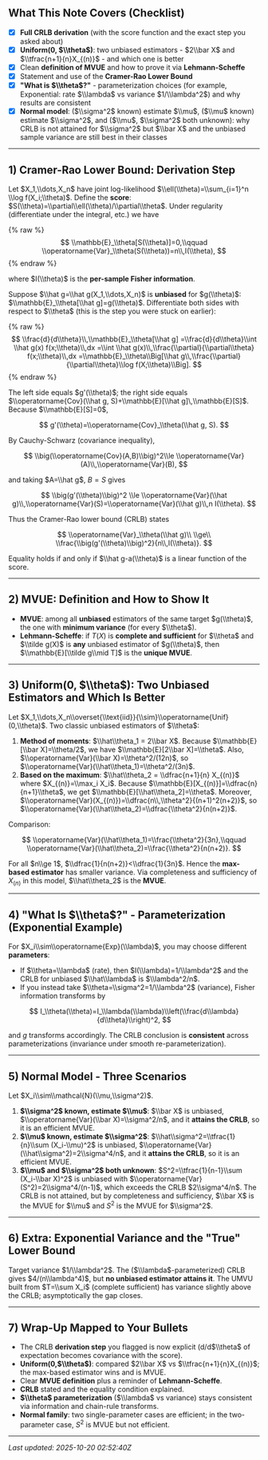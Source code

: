 ## What This Note Covers (Checklist)

- [x] **Full CRLB derivation** (with the score function and the exact step you asked about)
- [x] **Uniform(0, $\\theta$)**: two unbiased estimators - $2\\bar X$ and $\\tfrac{n+1}{n}X_{(n)}$ - and which one is better
- [x] Clean **definition of MVUE** and how to prove it via **Lehmann-Scheffe**
- [x] Statement and use of the **Cramer-Rao Lower Bound**
- [x] **"What is $\\theta$?"** - parameterization choices (for example, Exponential: rate $\\lambda$ vs variance $1/\\lambda^2$) and why results are consistent
- [x] **Normal model**: ($\\sigma^2$ known) estimate $\\mu$, ($\\mu$ known) estimate $\\sigma^2$, and ($\\mu$, $\\sigma^2$ both unknown): why CRLB is not attained for $\\sigma^2$ but $\\bar X$ and the unbiased sample variance are still best in their classes

---

## 1) Cramer-Rao Lower Bound: Derivation Step

Let $X_1,\\dots,X_n$ have joint log-likelihood $\\ell(\\theta)=\\sum_{i=1}^n \\log f(X_i;\\theta)$. Define the **score**: $S(\\theta)=\\partial\\ell(\\theta)/\\partial\\theta$. Under regularity (differentiate under the integral, etc.) we have


{% raw %}
$$
\\mathbb{E}_\\theta[S(\\theta)]=0,\\qquad \\operatorname{Var}_\\theta(S(\\theta))=n\\,I(\\theta),
$$
{% endraw %}

where $I(\\theta)$ is the **per-sample Fisher information**.

Suppose $\\hat g=\\hat g(X_1,\\dots,X_n)$ is **unbiased** for $g(\\theta)$: $\\mathbb{E}_\\theta[\\hat g]=g(\\theta)$. Differentiate both sides with respect to $\\theta$ (this is the step you were stuck on earlier):

{% raw %}
$$
\\frac{d}{d\\theta}\\,\\mathbb{E}_\\theta[\\hat g]
=\\frac{d}{d\\theta}\\int \\hat g(x) f(x;\\theta)\\,dx
=\\int \\hat g(x)\\,\\frac{\\partial}{\\partial\\theta} f(x;\\theta)\\,dx
=\\mathbb{E}_\\theta\\Big[\\hat g\\,\\frac{\\partial}{\\partial\\theta}\\log f(X;\\theta)\\Big].
$$
{% endraw %}

The left side equals $g'(\\theta)$; the right side equals $\\operatorname{Cov}(\\hat g, S)+\\mathbb{E}[\\hat g]\,\\mathbb{E}[S]$. Because $\\mathbb{E}[S]=0$,

$$
g'(\\theta)=\\operatorname{Cov}_\\theta(\\hat g, S).
$$

By Cauchy-Schwarz (covariance inequality),

$$
\\big(\\operatorname{Cov}(A,B)\\big)^2\\le \\operatorname{Var}(A)\\,\\operatorname{Var}(B),
$$

and taking $A=\\hat g$, $B=S$ gives

$$
\\big(g'(\\theta)\\big)^2 \\le \\operatorname{Var}(\\hat g)\\,\\operatorname{Var}(S)=\\operatorname{Var}(\\hat g)\\,n I(\\theta).
$$

Thus the Cramer-Rao lower bound (CRLB) states

$$
\\operatorname{Var}_\\theta(\\hat g)\\ \\ge\\ \\frac{\\big(g'(\\theta)\\big)^2}{n\\,I(\\theta)}.
$$

Equality holds if and only if $\\hat g-a(\\theta)$ is a linear function of the score.

---

## 2) MVUE: Definition and How to Show It

- **MVUE**: among all **unbiased** estimators of the same target $g(\\theta)$, the one with **minimum variance** (for every $\\theta$).
- **Lehmann-Scheffe**: if $T(X)$ is **complete and sufficient** for $\\theta$ and $\\tilde g(X)$ is **any** unbiased estimator of $g(\\theta)$, then $\\mathbb{E}[\\tilde g\\mid T]$ is the **unique MVUE**.

---

## 3) Uniform(0, $\\theta$): Two Unbiased Estimators and Which Is Better

Let $X_1,\\dots,X_n\\overset{\\text{iid}}{\\sim}\\operatorname{Unif}(0,\\theta)$. Two classic unbiased estimators of $\\theta$:

1. **Method of moments**: $\\hat\\theta_1 = 2\\bar X$. Because $\\mathbb{E}[\\bar X]=\\theta/2$, we have $\\mathbb{E}[2\\bar X]=\\theta$. Also, $\\operatorname{Var}(\\bar X)=\\theta^2/(12n)$, so $\\operatorname{Var}(\\hat\\theta_1)=\\theta^2/(3n)$.
2. **Based on the maximum**: $\\hat\\theta_2 = \\dfrac{n+1}{n} X_{(n)}$ where $X_{(n)}=\\max_i X_i$. Because $\\mathbb{E}[X_{(n)}]=\\dfrac{n}{n+1}\\theta$, we get $\\mathbb{E}[\\hat\\theta_2]=\\theta$. Moreover, $\\operatorname{Var}(X_{(n)})=\\dfrac{n\\,\\theta^2}{(n+1)^2(n+2)}$, so $\\operatorname{Var}(\\hat\\theta_2)=\\dfrac{\\theta^2}{n(n+2)}$.

Comparison:

$$
\\operatorname{Var}(\\hat\\theta_1)=\\frac{\\theta^2}{3n},\\qquad
\\operatorname{Var}(\\hat\\theta_2)=\\frac{\\theta^2}{n(n+2)}.
$$

For all $n\\ge 1$, $\\dfrac{1}{n(n+2)}<\\dfrac{1}{3n}$. Hence the **max-based estimator** has smaller variance. Via completeness and sufficiency of $X_{(n)}$ in this model, $\\hat\\theta_2$ is the **MVUE**.

---

## 4) "What Is $\\theta$?" - Parameterization (Exponential Example)

For $X_i\\sim\\operatorname{Exp}(\\lambda)$, you may choose different **parameters**:

- If $\\theta=\\lambda$ (rate), then $I(\\lambda)=1/\\lambda^2$ and the CRLB for unbiased $\\hat\\lambda$ is $\\lambda^2/n$.
- If you instead take $\\theta=\\sigma^2=1/\\lambda^2$ (variance), Fisher information transforms by

$$
I_\\theta(\\theta)=I_\\lambda(\\lambda)\\left(\\frac{d\\lambda}{d\\theta}\\right)^2,
$$

and $g$ transforms accordingly. The CRLB conclusion is **consistent** across parameterizations (invariance under smooth re-parameterization).

---

## 5) Normal Model - Three Scenarios

Let $X_i\\sim\\mathcal{N}(\\mu,\\sigma^2)$.

1. **$\\sigma^2$ known, estimate $\\mu$**: $\\bar X$ is unbiased, $\\operatorname{Var}(\\bar X)=\\sigma^2/n$, and it **attains the CRLB**, so it is an efficient MVUE.
2. **$\\mu$ known, estimate $\\sigma^2$**: $\\hat\\sigma^2=\\tfrac{1}{n}\\sum (X_i-\\mu)^2$ is unbiased, $\\operatorname{Var}(\\hat\\sigma^2)=2\\sigma^4/n$, and it **attains the CRLB**, so it is an efficient MVUE.
3. **$\\mu$ and $\\sigma^2$ both unknown**: $S^2=\\tfrac{1}{n-1}\\sum (X_i-\\bar X)^2$ is unbiased with $\\operatorname{Var}(S^2)=2\\sigma^4/(n-1)$, which exceeds the CRLB $2\\sigma^4/n$. The CRLB is not attained, but by completeness and sufficiency, $\\bar X$ is the MVUE for $\\mu$ and $S^2$ is the MVUE for $\\sigma^2$.

---

## 6) Extra: Exponential Variance and the "True" Lower Bound

Target variance $1/\\lambda^2$. The ($\\lambda$-parameterized) CRLB gives $4/(n\\lambda^4)$, but **no unbiased estimator attains it**. The UMVU built from $T=\\sum X_i$ (complete sufficient) has variance slightly above the CRLB; asymptotically the gap closes.

---

## 7) Wrap-Up Mapped to Your Bullets

- The CRLB **derivation step** you flagged is now explicit (d/d$\\theta$ of expectation becomes covariance with the score).
- **Uniform(0,$\\theta$)**: compared $2\\bar X$ vs $\\tfrac{n+1}{n}X_{(n)}$; the max-based estimator wins and is MVUE.
- Clear **MVUE definition** plus a reminder of **Lehmann-Scheffe**.
- **CRLB** stated and the equality condition explained.
- **$\\theta$ parameterization** ($\\lambda$ vs variance) stays consistent via information and chain-rule transforms.
- **Normal family**: two single-parameter cases are efficient; in the two-parameter case, $S^2$ is MVUE but not efficient.

---

_Last updated: 2025-10-20 02:52:40Z_
